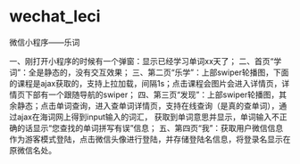 # wechat_leci
微信小程序——乐词

一、刚打开小程序的时候有一个弹窗：显示已经学习单词xx天了；
二、首页“学词”：全是静态的，没有交互效果；
三、第二页“乐学”：上部swiper轮播图，下面的课程是ajax获取的，支持上拉加载，间隔1s；点击课程会图片会进入详情页，详情页下部有一个跟随导航的swiper；
四、第三页“发现”：上部swiper轮播图，其余静态；点击单词查询，进入查单词详情页，支持在线查询（是真的查单词），通过ajax在海词网上得到input输入的词汇，
    获取到单词意思并显示，单词输入不正确的话显示“您查找的单词拼写有误”信息；
五、第四页“我”：获取用户微信信息作为游客模式登陆，点击微信头像进行登陆，并存储登陆名信息，将登录名显示在原微信名处。
